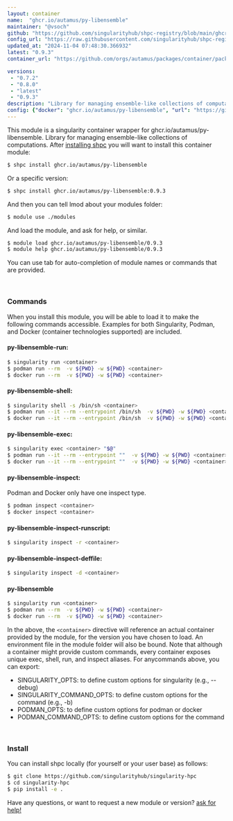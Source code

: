 ```yaml
---
layout: container
name:  "ghcr.io/autamus/py-libensemble"
maintainer: "@vsoch"
github: "https://github.com/singularityhub/shpc-registry/blob/main/ghcr.io/autamus/py-libensemble/container.yaml"
config_url: "https://raw.githubusercontent.com/singularityhub/shpc-registry/main/ghcr.io/autamus/py-libensemble/container.yaml"
updated_at: "2024-11-04 07:48:30.366932"
latest: "0.9.3"
container_url: "https://github.com/orgs/autamus/packages/container/package/py-libensemble"

versions:
 - "0.7.2"
 - "0.8.0"
 - "latest"
 - "0.9.3"
description: "Library for managing ensemble-like collections of computations."
config: {"docker": "ghcr.io/autamus/py-libensemble", "url": "https://github.com/orgs/autamus/packages/container/package/py-libensemble", "maintainer": "@vsoch", "description": "Library for managing ensemble-like collections of computations.", "latest": {"0.9.3": "sha256:f36fa5319ce2c2098a8ea7a5dc0a1bd8eaa0e72d010a0e38d405a8eefa70c586"}, "tags": {"0.7.2": "sha256:590852c32b8b4e5ea6dc5d6909a64f3128f972b062eb362ee5ee3d2c51840b99", "0.8.0": "sha256:b594a04013badc5866635d4d4ade3c21acba4540fa4fa082d7fbb4fc1fc193fb", "latest": "sha256:f36fa5319ce2c2098a8ea7a5dc0a1bd8eaa0e72d010a0e38d405a8eefa70c586", "0.9.3": "sha256:f36fa5319ce2c2098a8ea7a5dc0a1bd8eaa0e72d010a0e38d405a8eefa70c586"}}
---
```


This module is a singularity container wrapper for ghcr.io/autamus/py-libensemble.
Library for managing ensemble-like collections of computations.
After [installing shpc](#install) you will want to install this container module:


```bash
$ shpc install ghcr.io/autamus/py-libensemble
```

Or a specific version:

```bash
$ shpc install ghcr.io/autamus/py-libensemble:0.9.3
```

And then you can tell lmod about your modules folder:

```bash
$ module use ./modules
```

And load the module, and ask for help, or similar.

```bash
$ module load ghcr.io/autamus/py-libensemble/0.9.3
$ module help ghcr.io/autamus/py-libensemble/0.9.3
```

You can use tab for auto-completion of module names or commands that are provided.

<br>

### Commands

When you install this module, you will be able to load it to make the following commands accessible.
Examples for both Singularity, Podman, and Docker (container technologies supported) are included.

#### py-libensemble-run:

```bash
$ singularity run <container>
$ podman run --rm  -v ${PWD} -w ${PWD} <container>
$ docker run --rm  -v ${PWD} -w ${PWD} <container>
```

#### py-libensemble-shell:

```bash
$ singularity shell -s /bin/sh <container>
$ podman run --it --rm --entrypoint /bin/sh  -v ${PWD} -w ${PWD} <container>
$ docker run --it --rm --entrypoint /bin/sh  -v ${PWD} -w ${PWD} <container>
```

#### py-libensemble-exec:

```bash
$ singularity exec <container> "$@"
$ podman run --it --rm --entrypoint ""  -v ${PWD} -w ${PWD} <container> "$@"
$ docker run --it --rm --entrypoint ""  -v ${PWD} -w ${PWD} <container> "$@"
```

#### py-libensemble-inspect:

Podman and Docker only have one inspect type.

```bash
$ podman inspect <container>
$ docker inspect <container>
```

#### py-libensemble-inspect-runscript:

```bash
$ singularity inspect -r <container>
```

#### py-libensemble-inspect-deffile:

```bash
$ singularity inspect -d <container>
```



#### py-libensemble

```bash
$ singularity run <container>
$ podman run --rm  -v ${PWD} -w ${PWD} <container>
$ docker run --rm  -v ${PWD} -w ${PWD} <container>
```


In the above, the `<container>` directive will reference an actual container provided
by the module, for the version you have chosen to load. An environment file in the
module folder will also be bound. Note that although a container
might provide custom commands, every container exposes unique exec, shell, run, and
inspect aliases. For anycommands above, you can export:

 - SINGULARITY_OPTS: to define custom options for singularity (e.g., --debug)
 - SINGULARITY_COMMAND_OPTS: to define custom options for the command (e.g., -b)
 - PODMAN_OPTS: to define custom options for podman or docker
 - PODMAN_COMMAND_OPTS: to define custom options for the command

<br>

### Install

You can install shpc locally (for yourself or your user base) as follows:

```bash
$ git clone https://github.com/singularityhub/singularity-hpc
$ cd singularity-hpc
$ pip install -e .
```

Have any questions, or want to request a new module or version? [ask for help!](https://github.com/singularityhub/singularity-hpc/issues)